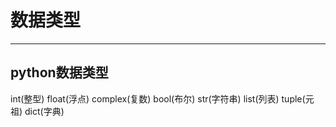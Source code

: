 # 数据类型


----------


## python数据类型 ##

int(整型)
float(浮点)
complex(复数)
bool(布尔)
str(字符串)
list(列表)
tuple(元祖)
dict(字典)





